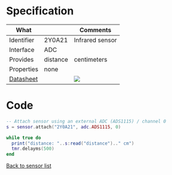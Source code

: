 # Specification

| What         |             | Comments                   |
|--------------|-------------|----------------------------|
| Identifier   | 2Y0A21      | Infrared sensor            |
| Interface    | ADC         |                            |
| Provides     | distance    | centimeters                |
| Properties   | none        |                            |
| [Datasheet](http://www.socle-tech.com/doc/IC%20Channel%20Product/Sensors/Distance%20Measuring%20Sensor/Analog%20Output/gp2y0a21yk_e.pdf)    |             | ![](http://git.whitecatboard.org/GP2Y0A21YK.jpg)                           |


# Code

```lua
-- Attach sensor using an external ADC (ADS1115) / channel 0
s = sensor.attach("2Y0A21", adc.ADS1115, 0)

while true do
  print("distance: "..s:read("distance").." cm")
  tmr.delayms(500)
end
```

[Back to sensor list](https://github.com/whitecatboard/Lua-RTOS-ESP32/wiki/Sensor-module#supported-sensors)
